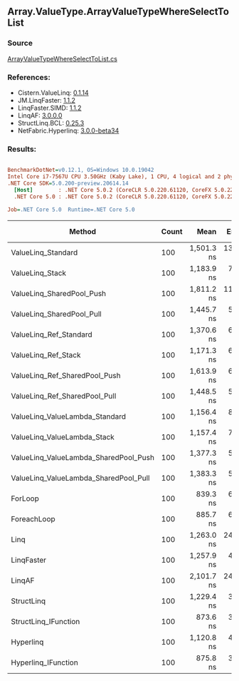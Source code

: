 ﻿## Array.ValueType.ArrayValueTypeWhereSelectToList

### Source
[ArrayValueTypeWhereSelectToList.cs](../LinqBenchmarks/Array/ValueType/ArrayValueTypeWhereSelectToList.cs)

### References:
- Cistern.ValueLinq: [0.1.14](https://www.nuget.org/packages/Cistern.ValueLinq/0.1.14)
- JM.LinqFaster: [1.1.2](https://www.nuget.org/packages/JM.LinqFaster/1.1.2)
- LinqFaster.SIMD: [1.1.2](https://www.nuget.org/packages/LinqFaster.SIMD/1.0.3)
- LinqAF: [3.0.0.0](https://www.nuget.org/packages/LinqAF/3.0.0.0)
- StructLinq.BCL: [0.25.3](https://www.nuget.org/packages/StructLinq.BCL/0.25.3)
- NetFabric.Hyperlinq: [3.0.0-beta34](https://www.nuget.org/packages/NetFabric.Hyperlinq/3.0.0-beta34)

### Results:
``` ini

BenchmarkDotNet=v0.12.1, OS=Windows 10.0.19042
Intel Core i7-7567U CPU 3.50GHz (Kaby Lake), 1 CPU, 4 logical and 2 physical cores
.NET Core SDK=5.0.200-preview.20614.14
  [Host]        : .NET Core 5.0.2 (CoreCLR 5.0.220.61120, CoreFX 5.0.220.61120), X64 RyuJIT
  .NET Core 5.0 : .NET Core 5.0.2 (CoreCLR 5.0.220.61120, CoreFX 5.0.220.61120), X64 RyuJIT

Job=.NET Core 5.0  Runtime=.NET Core 5.0  

```
|                                Method | Count |       Mean |    Error |   StdDev | Ratio | RatioSD |  Gen 0 | Gen 1 | Gen 2 | Allocated |
|-------------------------------------- |------ |-----------:|---------:|---------:|------:|--------:|-------:|------:|------:|----------:|
|                    ValueLinq_Standard |   100 | 1,501.3 ns | 13.54 ns | 12.66 ns |  1.79 |    0.02 | 2.4414 |     - |     - |   4.99 KB |
|                       ValueLinq_Stack |   100 | 1,183.9 ns |  7.69 ns |  6.42 ns |  1.41 |    0.01 | 1.0586 |     - |     - |   2.16 KB |
|             ValueLinq_SharedPool_Push |   100 | 1,811.2 ns | 11.17 ns | 10.45 ns |  2.16 |    0.02 | 1.0586 |     - |     - |   2.16 KB |
|             ValueLinq_SharedPool_Pull |   100 | 1,445.7 ns |  5.27 ns |  4.67 ns |  1.72 |    0.01 | 1.0586 |     - |     - |   2.16 KB |
|                ValueLinq_Ref_Standard |   100 | 1,370.6 ns |  6.92 ns |  6.14 ns |  1.63 |    0.01 | 2.4433 |     - |     - |   4.99 KB |
|                   ValueLinq_Ref_Stack |   100 | 1,171.3 ns |  6.64 ns |  6.21 ns |  1.40 |    0.01 | 1.0586 |     - |     - |   2.16 KB |
|         ValueLinq_Ref_SharedPool_Push |   100 | 1,613.9 ns |  6.74 ns |  5.97 ns |  1.92 |    0.02 | 1.0586 |     - |     - |   2.16 KB |
|         ValueLinq_Ref_SharedPool_Pull |   100 | 1,448.5 ns |  5.50 ns |  4.88 ns |  1.73 |    0.01 | 1.0586 |     - |     - |   2.16 KB |
|        ValueLinq_ValueLambda_Standard |   100 | 1,156.4 ns |  8.90 ns |  7.89 ns |  1.38 |    0.01 | 2.4433 |     - |     - |   4.99 KB |
|           ValueLinq_ValueLambda_Stack |   100 | 1,157.4 ns |  7.50 ns |  6.26 ns |  1.38 |    0.01 | 1.0586 |     - |     - |   2.16 KB |
| ValueLinq_ValueLambda_SharedPool_Push |   100 | 1,377.3 ns |  5.52 ns |  4.61 ns |  1.64 |    0.01 | 1.0586 |     - |     - |   2.16 KB |
| ValueLinq_ValueLambda_SharedPool_Pull |   100 | 1,383.3 ns |  5.01 ns |  4.44 ns |  1.65 |    0.01 | 1.0586 |     - |     - |   2.16 KB |
|                               ForLoop |   100 |   839.3 ns |  6.39 ns |  5.34 ns |  1.00 |    0.00 | 2.4433 |     - |     - |   4.99 KB |
|                           ForeachLoop |   100 |   885.7 ns |  6.95 ns |  6.16 ns |  1.06 |    0.01 | 2.4433 |     - |     - |   4.99 KB |
|                                  Linq |   100 | 1,263.0 ns | 24.32 ns | 21.56 ns |  1.51 |    0.03 | 2.5234 |     - |     - |   5.16 KB |
|                            LinqFaster |   100 | 1,257.9 ns |  4.48 ns |  3.97 ns |  1.50 |    0.01 | 4.0264 |     - |     - |   8.23 KB |
|                                LinqAF |   100 | 2,101.7 ns | 24.30 ns | 22.73 ns |  2.51 |    0.03 | 2.4414 |     - |     - |   4.99 KB |
|                            StructLinq |   100 | 1,229.4 ns |  3.72 ns |  3.10 ns |  1.46 |    0.01 | 1.1044 |     - |     - |   2.26 KB |
|                  StructLinq_IFunction |   100 |   873.6 ns |  3.48 ns |  3.25 ns |  1.04 |    0.01 | 1.0586 |     - |     - |   2.16 KB |
|                             Hyperlinq |   100 | 1,120.8 ns |  4.64 ns |  4.11 ns |  1.34 |    0.01 | 1.0586 |     - |     - |   2.16 KB |
|                   Hyperlinq_IFunction |   100 |   875.8 ns |  3.90 ns |  3.46 ns |  1.04 |    0.01 | 1.0586 |     - |     - |   2.16 KB |
